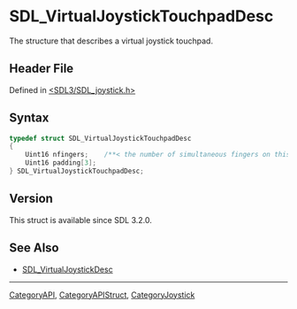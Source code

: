 # SDL_VirtualJoystickTouchpadDesc

The structure that describes a virtual joystick touchpad.

## Header File

Defined in [<SDL3/SDL_joystick.h>](https://github.com/libsdl-org/SDL/blob/main/include/SDL3/SDL_joystick.h)

## Syntax

```c
typedef struct SDL_VirtualJoystickTouchpadDesc
{
    Uint16 nfingers;    /**< the number of simultaneous fingers on this touchpad */
    Uint16 padding[3];
} SDL_VirtualJoystickTouchpadDesc;
```

## Version

This struct is available since SDL 3.2.0.

## See Also

- [SDL_VirtualJoystickDesc](SDL_VirtualJoystickDesc)






----
[CategoryAPI](CategoryAPI), [CategoryAPIStruct](CategoryAPIStruct), [CategoryJoystick](CategoryJoystick)

